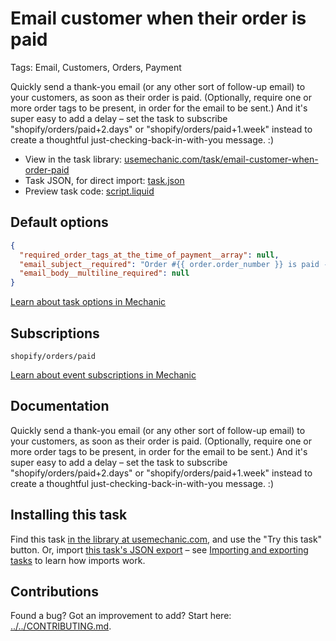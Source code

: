 # Email customer when their order is paid

Tags: Email, Customers, Orders, Payment

Quickly send a thank-you email (or any other sort of follow-up email) to your customers, as soon as their order is paid. (Optionally, require one or more order tags to be present, in order for the email to be sent.) And it's super easy to add a delay – set the task to subscribe "shopify/orders/paid+2.days" or "shopify/orders/paid+1.week" instead to create a thoughtful just-checking-back-in-with-you message. :)

* View in the task library: [usemechanic.com/task/email-customer-when-order-paid](https://usemechanic.com/task/email-customer-when-order-paid)
* Task JSON, for direct import: [task.json](../../tasks/email-customer-when-order-paid.json)
* Preview task code: [script.liquid](./script.liquid)

## Default options

```json
{
  "required_order_tags_at_the_time_of_payment__array": null,
  "email_subject__required": "Order #{{ order.order_number }} is paid - thank you!",
  "email_body__multiline_required": null
}
```

[Learn about task options in Mechanic](https://docs.usemechanic.com/article/471-task-options)

## Subscriptions

```liquid
shopify/orders/paid
```

[Learn about event subscriptions in Mechanic](https://docs.usemechanic.com/article/408-subscriptions)

## Documentation

Quickly send a thank-you email (or any other sort of follow-up email) to your customers, as soon as their order is paid. (Optionally, require one or more order tags to be present, in order for the email to be sent.) And it's super easy to add a delay – set the task to subscribe "shopify/orders/paid+2.days" or "shopify/orders/paid+1.week" instead to create a thoughtful just-checking-back-in-with-you message. :)

## Installing this task

Find this task [in the library at usemechanic.com](https://usemechanic.com/task/email-customer-when-order-paid), and use the "Try this task" button. Or, import [this task's JSON export](../../tasks/email-customer-when-order-paid.json) – see [Importing and exporting tasks](https://docs.usemechanic.com/article/505-importing-and-exporting-tasks) to learn how imports work.

## Contributions

Found a bug? Got an improvement to add? Start here: [../../CONTRIBUTING.md](../../CONTRIBUTING.md).

